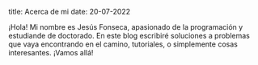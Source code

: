 title: Acerca de mi
date: 20-07-2022

¡Hola! Mi nombre es Jesús Fonseca, apasionado de la programación y estudiande de doctorado. En este blog escribiré soluciones a problemas que vaya encontrando en el camino, tutoriales, o simplemente cosas interesantes. ¡Vamos allá!